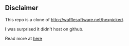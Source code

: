 ## Disclaimer 

This repo is a clone of http://wafflesoftware.net/hexpicker/.

I was surprised it didn't host on github.

Read more at [here](http://wafflesoftware.net/hexpicker/)